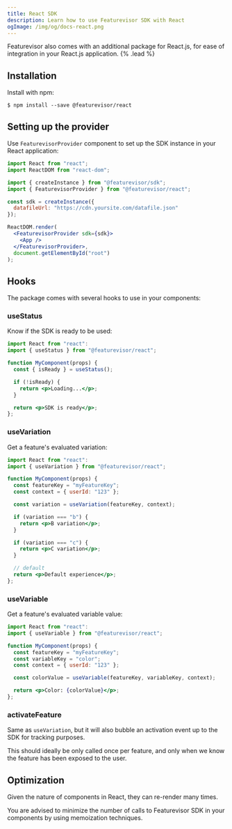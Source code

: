 ```yaml
---
title: React SDK
description: Learn how to use Featurevisor SDK with React
ogImage: /img/og/docs-react.png
---
```


Featurevisor also comes with an additional package for React.js, for ease of integration in your React.js application. {% .lead %}

## Installation

Install with npm:

```
$ npm install --save @featurevisor/react
```

## Setting up the provider

Use `FeaturevisorProvider` component to set up the SDK instance in your React application:

```jsx
import React from "react";
import ReactDOM from "react-dom";

import { createInstance } from "@featurevisor/sdk";
import { FeaturevisorProvider } from "@featurevisor/react";

const sdk = createInstance({
  datafileUrl: "https://cdn.yoursite.com/datafile.json"
});

ReactDOM.render(
  <FeaturevisorProvider sdk={sdk}>
    <App />
  </FeaturevisorProvider>,
  document.getElementById("root")
);
```

## Hooks

The package comes with several hooks to use in your components:

### useStatus

Know if the SDK is ready to be used:

```jsx
import React from "react":
import { useStatus } from "@featurevisor/react";

function MyComponent(props) {
  const { isReady } = useStatus();

  if (!isReady) {
    return <p>Loading...</p>;
  }

  return <p>SDK is ready</p>;
};
```

### useVariation

Get a feature's evaluated variation:

```jsx
import React from "react":
import { useVariation } from "@featurevisor/react";

function MyComponent(props) {
  const featureKey = "myFeatureKey";
  const context = { userId: "123" };

  const variation = useVariation(featureKey, context);

  if (variation === "b") {
    return <p>B variation</p>;
  }

  if (variation === "c") {
    return <p>C variation</p>;
  }

  // default
  return <p>Default experience</p>;
};
```

### useVariable

Get a feature's evaluated variable value:

```jsx
import React from "react":
import { useVariable } from "@featurevisor/react";

function MyComponent(props) {
  const featureKey = "myFeatureKey";
  const variableKey = "color";
  const context = { userId: "123" };

  const colorValue = useVariable(featureKey, variableKey, context);

  return <p>Color: {colorValue}</p>;
};
```

### activateFeature

Same as `useVariation`, but it will also bubble an activation event up to the SDK for tracking purposes.

This should ideally be only called once per feature, and only when we know the feature has been exposed to the user.

## Optimization

Given the nature of components in React, they can re-render many times.

You are advised to minimize the number of calls to Featurevisor SDK in your components by using memoization techniques.
